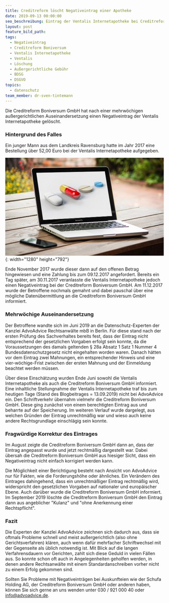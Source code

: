 ```yaml
---
title: Creditreform löscht Negativeintrag einer Apotheke
date: 2019-09-13 00:00:00
seo_beschreibung: Eintrag der Ventalis Internetapotheke bei Creditreform Boniversum gelöscht
layout: post
feature_bild_path:
tags:
  - Negativeintrag
  - Creditreform Boniversum
  - Ventalis Internetapotheke
  - Ventalis
  - Löschung
  - Außergerichtliche Gebühr
  - BDSG
  - DSGVO
topics:
  - datenschutz
team_member: dr-sven-tintemann
---
```


Die Creditreform Boniversum GmbH hat nach einer mehrwöchigen au&szlig;ergerichtlichen Auseinandersetzung einen Negativeintrag der Ventalis Internetapotheke gelöscht.

### Hintergrund des Falles

Ein junger Mann aus dem Landkreis Ravensburg hatte im Jahr 2017 eine Bestellung &uuml;ber 52,00 Euro bei der Ventalis Internetapotheke aufgegeben.

![Internet Apotheke - Foto Pixabay](/uploads/online-3964531-1280.jpg "Creditreform Eintrag der Ventalis GmbH gelöscht."){: width="1280" height="792"}

Ende November 2017 wurde dieser dann auf den offenen Betrag hingewiesen und eine Zahlung bis zum 09.12.2017 angefordert. Bereits ein Tag sp&auml;ter, am 30.11.2017 veranlasste die Ventalis Internetapotheke jedoch einen Negativeintrag bei der Creditreform Boniversum GmbH. Am 11.12.2017 wurde der Betroffene nochmals gemahnt und dabei pauschal &uuml;ber eine mögliche Daten&uuml;bermittlung an die Creditreform Boniversum GmbH informiert.

### Mehrwöchige Auseinandersetzung

Der Betroffene wandte sich im Juni 2019 an die Datenschutz-Experten der Kanzlei AdvoAdvice Rechtsanw&auml;lte mbB in Berlin. F&uuml;r diese stand nach der ersten Pr&uuml;fung des Sachverhaltes bereits fest, dass der Eintrag nicht entsprechend der gesetzlichen Vorgaben erfolgt sein konnte, da die Voraussetzungen des damals geltenden &sect; 28a Absatz 1 Satz 1 Nummer 4 Bundesdatenschutzgesetz nicht eingehalten worden waren. Danach h&auml;tten vor dem Eintrag zwei Mahnungen, ein entsprechender Hinweis und eine vier-wöchige-Frist zwischen der ersten Mahnung und der Einmeldung beachtet werden m&uuml;ssen.

&Uuml;ber diese Einsch&auml;tzung wurden Ende Juni sowohl die Ventalis Internetapotheke als auch die Creditreform Boniversum GmbH informiert. Eine inhaltliche Stellungnahme der Ventalis Internetapotheke traf bis zum heutigen Tage (Stand des Blogbeitrages = 13.09.2019) nicht bei AdvoAdvice ein. Den Schriftverkehr &uuml;bernahm vielmehr die Creditreform Boniversum GmbH. Diese ging zun&auml;chst von einem berechtigten Eintrag aus und beharrte auf der Speicherung. Im weiteren Verlauf wurde dargelegt, aus welchen Gr&uuml;nden der Eintrag unrechtm&auml;&szlig;ig war und wieso auch keine andere Rechtsgrundlage einschl&auml;gig sein konnte.&nbsp;

### Fragw&uuml;rdige Korrektur des Eintrages

Im August zeigte die Creditreform Boniversum GmbH dann an, dass der Eintrag angepasst wurde und jetzt rechtm&auml;&szlig;ig dargestellt war. Dabei &uuml;bersah die Creditreform Boniversum GmbH aus hiesiger Sicht, dass ein Negativeintrag nicht einfach korrigiert werden kann.

Die Möglichkeit einer Berichtigung besteht nach Ansicht von AdvoAdvice nur f&uuml;r Fakten, wie die Forderungshöhe oder &auml;hnliches. Ein Ver&auml;ndern des Eintrages dahingehend, dass ein unrechtm&auml;&szlig;iger Eintrag rechtm&auml;&szlig;ig wird, widerspricht den gesetzlichen Vorgaben auf nationaler und europ&auml;ischer Ebene. Auch dar&uuml;ber wurde die Creditreform Boniversum GmbH informiert. Im September 2019 löschte die Creditreform Boniversum GmbH den Eintrag dann aus angeblicher "Kulanz" und "ohne Anerkennung einer Rechtspflicht".

### Fazit

Die Experten der Kanzlei AdvoAdvice zeichnen sich dadurch aus, dass sie oftmals Probleme schnell und meist au&szlig;ergerichtlich (also ohne Gerichtsverfahren) kl&auml;ren, auch wenn daf&uuml;r mehrfacher Schriftwechsel mit der Gegenseite als &uuml;blich notwendig ist. Mit Blick auf die langen Verfahrensdauern vor Gerichten, zahlt sich diese Geduld in vielen F&auml;llen aus. So konnte schon oft auch in Angelegenheiten geholfen werden, in denen andere Rechtsanw&auml;lte mit einem Standardanschreiben vorher nicht zu einem Erfolg gekommen sind.

Sollten Sie Probleme mit Negativeintr&auml;gen bei Auskunfteien wie der Schufa Holding AG, der Creditreform Boniversum GmbH oder anderen haben, können Sie sich gerne an uns wenden unter 030 / 921 000 40 oder info@advoadvice.de.